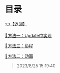 # 目录  


[👈【返回】](/--目录--/Unity笔记/000一些特殊效果示例000/--目录--000一些特殊效果示例000)  


[📜方法一：Update中实现](/Unity笔记/000一些特殊效果示例000/淡入淡出实现/方法一：Update中实现.txt)  

[📜方法三：协程](/Unity笔记/000一些特殊效果示例000/淡入淡出实现/方法三：协程.txt)  

[📜方法二：动画](/Unity笔记/000一些特殊效果示例000/淡入淡出实现/方法二：动画.txt)  







> 2023/8/25 15:19:40
